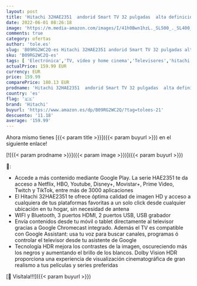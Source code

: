 ```yaml
---
layout: post
title: 'Hitachi 32HAE2351  andorid Smart TV 32 pulgadas  alta definición  HDR10  Bluetooth  Google Play  Chromecast integrado  compatible con Google Assistant TDT y satélite'
date: 2022-06-01 08:26:18
image: 'https://m.media-amazon.com/images/I/41h0Bwn1hzL._SL500_._SL400_.jpg'
comments: true
category: ofertas
author: 'tole.es'
slug: 'B09RG2WC2Q-es Hitachi 32HAE2351 andorid Smart TV 32 pulgadas alta...'
sku: 'B09RG2WC2Q-es'
tags: [ 'Electrónica','TV, vídeo y home cinema','Televisores','hitachi','smart','tv','🇪🇸', ]
actualPrice: 159.99 EUR
currency: EUR
price: 159.99
comparePrice: 180.13 EUR
prodname: 'Hitachi 32HAE2351  andorid Smart TV 32 pulgadas  alta definición  HDR10  Bluetooth  Google Play  Chromecast integrado  compatible con Google Assistant TDT y satélite'
country: 'es'
flag: '🇪🇸'
brand: 'Hitachi'
buyurl: 'https://www.amazon.es/dp/B09RG2WC2Q/?tag=tolees-21'
descuento: '11.18'
average: '159.99'
---
```


Ahora mismo tienes [{{< param title >}}]({{< param buyurl >}}) en el siguiente enlace!

[![{{< param prodname >}}]({{< param image >}})]({{< param buyurl >}})

🔎:

- Accede a más contenido mediante Google Play. La serie HAE2351 te da acceso a Netflix, HBO, Youtube, Disney+, Movistar+, Prime Video, Twitch y TikTok, entre más de 3000 aplicaciones
- El Hitachi 32HAE2351 te ofrece óptima calidad de imagen HD y acceso a cualquiera de tus plataformas favoritas a un solo click desde cualquier ubicación en tu hogar, sin necesidad de antena
- WIFI y Bluetooth, 3 puertos HDMI, 2 puertos USB, USB grabador
- Envía contenidos desde tu móvil o tablet directamente al televisor gracias a Google Chromecast integrado. Además el TV es compatible con Google Assistant: usa tu voz para buscar canales, programas ó controlar el televisor desde tu asistente de Google
- Tecnología HDR mejora los contrastes de la imagen, oscureciendo más los negros y aumentando el brillo de los blancos. Dolby Vision HDR proporciona una experiencia de visualización cinematográfica de gran realismo a tus películas y series preferidas

[🛒 Visítala!!!]({{< param buyurl >}})
